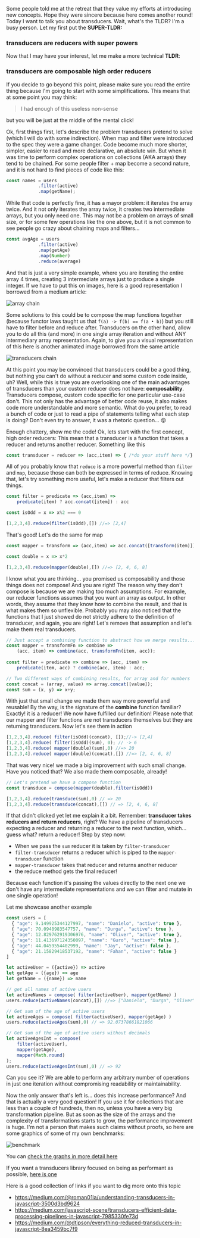 Some people told me at the retreat that they value my efforts at introducing new concepts. 
Hope they were sincere because here comes another round!
Today I want to talk you about transducers. Wait, what's the TLDR? I'm a busy person.
Let my first put the **SUPER-TLDR:**

### **transducers are reducers with super powers**

Now that I may have your interest, let me make a more technical **TLDR**:

### **transducers are composable high order reducers**

If you decide to go beyond this point, please make sure you read the entire thing because I'm going to start with some simplifications.
This means that at some point you may think: 
> I had enough of this useless non-sense

but you will be just at the middle of the mental click!

Ok, first things first, let's describe the problem transducers pretend to solve (which I will do with some indirection).
When map and filter were introduced to the spec they were a game changer. Code become much more shorter, simpler, easier to read and more declarative, an absolute win.
But when it was time to perform complex operations on collections (AKA arrays) they tend to be chained. For some people filter + map become a second nature, and it is not hard to find
pieces of code like this:

```js
const names = users
            .filter(active)
            .map(getName);
```

While that code is perfectly fine, it has a mayor problem: it iterates the array twice. And it not only iterates the array twice, it creates two intermediate arrays, but you only need one.
This may not be a problem on arrays of small size, or for some few operations like the one above, but it is not common to see people go crazy about chaining maps and filters...

```js
const avgAge = users
            .filter(active)
            .map(getAge)
            .map(Number)
            .reduce(average)
```

And that is just a very simple example, where you are iterating the entire array 4 times, creating 3 intermediate arrays just to produce a single integer.
If we have to put this on images, here is a good representation I borrowed from a medium article:

<!-- array chain image -->
![array chain](./non-transducer.gif)


Some solutions to this could be to compose the map functions together (because functor laws taught us that ` f(a) -> f(b) == f(a • b) `) but you still have to filter before and reduce after.
Transducers on the other hand, allow you to do all this (and more) in one single array iteration and without ANY intermediary array representation. 
Again, to give you a visual representation of this here is another animated image borrowed from the same article 

<!-- transducers image -->
![transducers chain](./with-transducer.gif)

At this point you may be convinced that transducers could be a good thing, but nothing you can't do without a reducer and some custom code inside, uh? 
Well, while this is true you are overlooking one of the main advantages of transducers than your custom reducer does not have: **composability**.
Transducers compose, custom code specific for one particular use-case don't. This not only has the advantage of better code reuse, it also makes code more understandable and more semantic.
What do you prefer, to read a bunch of code or just to read a pipe of statements telling what each step is doing? Don't even try to answer, it was a rhetoric question... 😝

Enough chattery, show me the code! 
Ok, lets start with the first concept, high order reducers: This mean that a transducer is a function that takes a reducer and returns another reducer.
Something like this

```js
const transducer = reducer => (acc,item) => { /*do your stuff here */}
```

All of you probably know that `reduce` is a more powerful method than `filter` and `map`, because those can both be expressed in terms of reduce.
Knowing that, let's try something more useful, let's make a reducer that filters out things.

```js
const filter = predicate => (acc,item) => 
    predicate(item) ? acc.concat([item]) : acc

const isOdd = x => x%2 === 0

[1,2,3,4].reduce(filter(isOdd),[]) //=> [2,4]
```

That's good! Let's do the same for map

```js
const mapper = transform => (acc,item) => acc.concat([transform(item)])

const double = x => x*2

[1,2,3,4].reduce(mapper(double),[]) //=> [2, 4, 6, 8]
```

I know what you are thinking... you promised us composability and those things does not compose! And you are right! 
The reason why they don't compose is because we are making too much assumptions. For example, our reducer functions assumes that you want an array as output.
In other words, they assume that they know how to combine the result, and that is what makes them so unflexible. 
Probably you may also noticed that the functions that I just showed do not strictly adhere to the definition of transducer, and again, you are right!
Let's remove that assumption and let's make them real transducers.

```js
// Just accept a combining function to abstract how we merge results...
const mapper = transformFn => combine => 
    (acc, item) => combine(acc, transformFn(item, acc));
  
const filter = predicate => combine => (acc, item) => 
    predicate(item, acc) ? combine(acc, item) : acc;

// Two different ways of combining results, for array and for numbers
const concat = (array, value) => array.concat([value]);
const sum = (x, y) => x+y;
```

With just that small change we made them way more powerful and reusable!
By the way, is the signature of the **combine** function familiar? Exactly! it is a reducer! We now have fulfilled our definition!
Please note that our mapper and filter functions are not transducers themselves but they are returning transducers. Now let's see them in action

```js
[1,2,3,4].reduce( filter(isOdd)(concat), []);//-> [2,4]
[1,2,3,4].reduce( filter(isOdd)(sum), 0); // -> 6
[1,2,3,4].reduce( mapper(double)(sum),0) //=> 20
[1,2,3,4].reduce( mapper(double)(concat),[]) //=> [2, 4, 6, 8]
```

That was very nice! we made a big improvement with such small change.
Have you noticed that? We also made them composable, already!

```js
// Let's pretend we have a compose function
const transduce = compose(mapper(double),filter(isOdd))

[1,2,3,4].reduce(transduce(sum),0) // => 20
[1,2,3,4].reduce(transduce(concat),[]) // => [2, 4, 6, 8]
```

If that didn't clicked yet let me explain it a bit. Remember: **transducer takes reducers and return reducers**, right?
We have a pipeline of transducers expecting a reducer and returning a reducer to the next function, which... guess what? return a reducer!
Step by step now: 
- When we pass the `sum` reducer it is taken by `filter-transducer`
- `filter-transducer` returns a reducer which is piped to the `mapper-transducer` function
- `mapper-transducer` takes that reducer and returns another reducer 
- the reduce method gets the final reducer!

Because each function it's passing the values directly to the next one we don't have any intermediate representations and we can filter and mutate in one single operation!

Let me showcase another example

```js
const users = [
  { "age": 9.149925344127997, "name": "Danielo", "active": true },
  { "age": 70.0940983547757, "name": "Durga", "active": true },
  { "age": 12.829762919306976, "name": "Oliver", "active": true },
  { "age": 11.413697124350097, "name": "Guro", "active": false },
  { "age": 44.0459554402999, "name": "Jay", "active": false },
  { "age": 21.15829418537192, "name": "Fahan", "active": false }
]

let activeUser = ({active}) => active
let getAge = ({age}) => age
let getName = ({name}) => name

// get all names of active users
let activeNames = compose( filter(activeUser), mapper(getName) )
users.reduce(activeNames(concat),[]) //=> ["Danielo", "Durga", "Oliver"]

// Get sum of the age of active users
let activeAges = compose( filter(activeUser), mapper(getAge) )
users.reduce(activeAges(sum),0) // => 92.07378661821066

// Get sum of the age of active users without decimals
let activeAgesInt = compose( 
    filter(activeUser), 
    mapper(getAge), 
    mapper(Math.round) 
);
users.reduce(activeAgesInt(sum),0) // => 92
```

Can you see it? We are able to perform any arbitrary number of operations in just one iteration without compromising readability or maintainability.

Now the only answer that's left is... does this increase performance? And that is actually a very good question!
If you use it for collections that are less than a couple of hundreds, then no, unless you have a very big transformation pipeline.
But as soon as the size of the arrays and the complexity of transformations starts to grow, the performance improvement is huge.
I'm not a person that makes such claims without proofs, so here are some graphics of some of my own benchmarks:

<!-- node benchmark -->
![benchmark](./benchmark.png)


You can [check the graphs in more detail here](https://danielorodriguez.com/nodejs-benchmarks/)

If you want a transducers library focused on being as performant as possible, [here is one](https://github.com/cognitect-labs/transducers-js)

Here is a good collection of links if you want to dig more onto this topic
- https://medium.com/@roman01la/understanding-transducers-in-javascript-3500d3bd9624
- https://medium.com/javascript-scene/transducers-efficient-data-processing-pipelines-in-javascript-7985330fe73d
- https://medium.com/@dtipson/everything-reduced-transducers-in-javascript-8ea3459bc7f9

